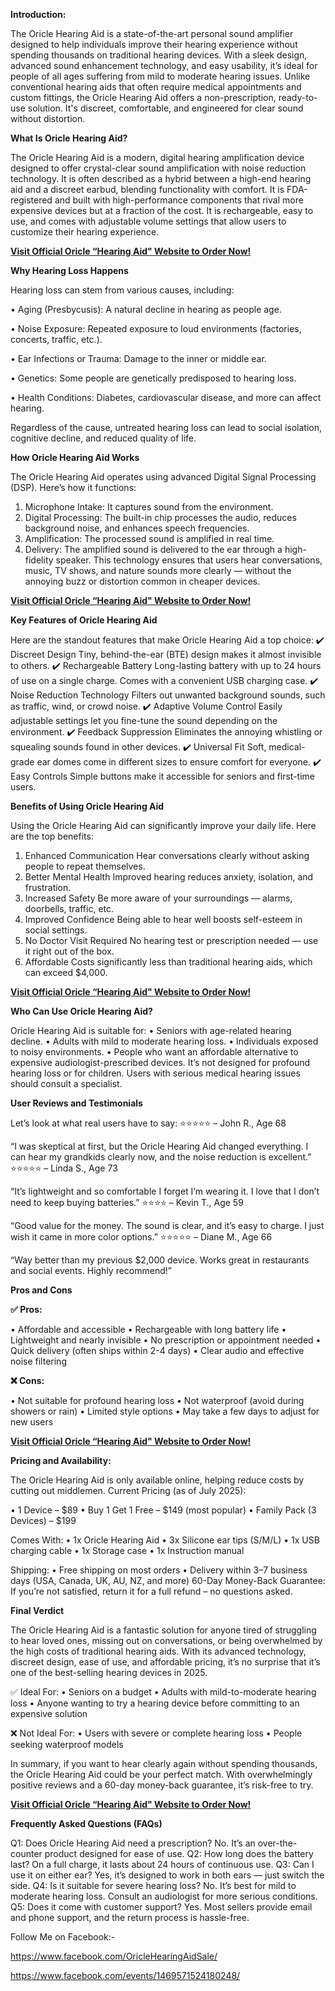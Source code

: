 **Introduction:**

The Oricle Hearing Aid is a state-of-the-art personal sound amplifier designed to help individuals improve their hearing experience without spending thousands on traditional hearing devices. With a sleek design, advanced sound enhancement technology, and easy usability, it’s ideal for people of all ages suffering from mild to moderate hearing issues.
Unlike conventional hearing aids that often require medical appointments and custom fittings, the Oricle Hearing Aid offers a non-prescription, ready-to-use solution. It's discreet, comfortable, and engineered for clear sound without distortion.

**What Is Oricle Hearing Aid?**

The Oricle Hearing Aid is a modern, digital hearing amplification device designed to offer crystal-clear sound amplification with noise reduction technology. It is often described as a hybrid between a high-end hearing aid and a discreet earbud, blending functionality with comfort.
It is FDA-registered and built with high-performance components that rival more expensive devices but at a fraction of the cost. It is rechargeable, easy to use, and comes with adjustable volume settings that allow users to customize their hearing experience.

**[Visit Official Oricle “Hearing Aid" Website to Order Now!](https://forbes24x7.com/buy-oricle-hearing-aid)**

**Why Hearing Loss Happens**

Hearing loss can stem from various causes, including:

•	Aging (Presbycusis): A natural decline in hearing as people age.

•	Noise Exposure: Repeated exposure to loud environments (factories, concerts, traffic, etc.).

•	Ear Infections or Trauma: Damage to the inner or middle ear.

•	Genetics: Some people are genetically predisposed to hearing loss.

•	Health Conditions: Diabetes, cardiovascular disease, and more can affect hearing.

Regardless of the cause, untreated hearing loss can lead to social isolation, cognitive decline, and reduced quality of life.

**How Oricle Hearing Aid Works**

The Oricle Hearing Aid operates using advanced Digital Signal Processing (DSP). Here’s how it functions:

1.	Microphone Intake: It captures sound from the environment.
2.	Digital Processing: The built-in chip processes the audio, reduces background noise, and enhances speech frequencies.
3.	Amplification: The processed sound is amplified in real time.
4.	Delivery: The amplified sound is delivered to the ear through a high-fidelity speaker.
This technology ensures that users hear conversations, music, TV shows, and nature sounds more clearly — without the annoying buzz or distortion common in cheaper devices.

**[Visit Official Oricle “Hearing Aid" Website to Order Now!](https://forbes24x7.com/buy-oricle-hearing-aid)**

**Key Features of Oricle Hearing Aid**

Here are the standout features that make Oricle Hearing Aid a top choice:
✔️ Discreet Design
Tiny, behind-the-ear (BTE) design makes it almost invisible to others.
✔️ Rechargeable Battery
Long-lasting battery with up to 24 hours of use on a single charge. Comes with a convenient USB charging case.
✔️ Noise Reduction Technology
Filters out unwanted background sounds, such as traffic, wind, or crowd noise.
✔️ Adaptive Volume Control
Easily adjustable settings let you fine-tune the sound depending on the environment.
✔️ Feedback Suppression
Eliminates the annoying whistling or squealing sounds found in other devices.
✔️ Universal Fit
Soft, medical-grade ear domes come in different sizes to ensure comfort for everyone.
✔️ Easy Controls
Simple buttons make it accessible for seniors and first-time users.

**Benefits of Using Oricle Hearing Aid**

Using the Oricle Hearing Aid can significantly improve your daily life. Here are the top benefits:

1. Enhanced Communication
Hear conversations clearly without asking people to repeat themselves.
2. Better Mental Health
Improved hearing reduces anxiety, isolation, and frustration.
3. Increased Safety
Be more aware of your surroundings — alarms, doorbells, traffic, etc.
4. Improved Confidence
Being able to hear well boosts self-esteem in social settings.
5. No Doctor Visit Required
No hearing test or prescription needed — use it right out of the box.
6. Affordable
Costs significantly less than traditional hearing aids, which can exceed $4,000.

**[Visit Official Oricle “Hearing Aid" Website to Order Now!](https://forbes24x7.com/buy-oricle-hearing-aid)**

**Who Can Use Oricle Hearing Aid?**

Oricle Hearing Aid is suitable for:
•	Seniors with age-related hearing decline.
•	Adults with mild to moderate hearing loss.
•	Individuals exposed to noisy environments.
•	People who want an affordable alternative to expensive audiologist-prescribed devices.
It’s not designed for profound hearing loss or for children. Users with serious medical hearing issues should consult a specialist.

**User Reviews and Testimonials**

Let’s look at what real users have to say:
⭐⭐⭐⭐⭐ – John R., Age 68

“I was skeptical at first, but the Oricle Hearing Aid changed everything. I can hear my grandkids clearly now, and the noise reduction is excellent.”
⭐⭐⭐⭐⭐ – Linda S., Age 73

“It’s lightweight and so comfortable I forget I’m wearing it. I love that I don’t need to keep buying batteries.”
⭐⭐⭐⭐ – Kevin T., Age 59

“Good value for the money. The sound is clear, and it’s easy to charge. I just wish it came in more color options.”
⭐⭐⭐⭐⭐ – Diane M., Age 66

“Way better than my previous $2,000 device. Works great in restaurants and social events. Highly recommend!”

**Pros and Cons**

**✅ Pros:**

•	Affordable and accessible
•	Rechargeable with long battery life
•	Lightweight and nearly invisible
•	No prescription or appointment needed
•	Quick delivery (often ships within 2-4 days)
•	Clear audio and effective noise filtering

**❌ Cons:**

•	Not suitable for profound hearing loss
•	Not waterproof (avoid during showers or rain)
•	Limited style options
•	May take a few days to adjust for new users

**[Visit Official Oricle “Hearing Aid" Website to Order Now!](https://forbes24x7.com/buy-oricle-hearing-aid)**

**Pricing and Availability:**

The Oricle Hearing Aid is only available online, helping reduce costs by cutting out middlemen.
Current Pricing (as of July 2025):

•	1 Device – $89
•	Buy 1 Get 1 Free – $149 (most popular)
•	Family Pack (3 Devices) – $199

Comes With:
•	1x Oricle Hearing Aid
•	3x Silicone ear tips (S/M/L)
•	1x USB charging cable
•	1x Storage case
•	1x Instruction manual

Shipping:
•	Free shipping on most orders
•	Delivery within 3–7 business days (USA, Canada, UK, AU, NZ, and more)
60-Day Money-Back Guarantee: If you’re not satisfied, return it for a full refund – no questions asked.

**Final Verdict**

The Oricle Hearing Aid is a fantastic solution for anyone tired of struggling to hear loved ones, missing out on conversations, or being overwhelmed by the high costs of traditional hearing aids. With its advanced technology, discreet design, ease of use, and affordable pricing, it’s no surprise that it’s one of the best-selling hearing devices in 2025.

✅ Ideal For:
•	Seniors on a budget
•	Adults with mild-to-moderate hearing loss
•	Anyone wanting to try a hearing device before committing to an expensive solution

❌ Not Ideal For:
•	Users with severe or complete hearing loss
•	People seeking waterproof models

In summary, if you want to hear clearly again without spending thousands, the Oricle Hearing Aid could be your perfect match. With overwhelmingly positive reviews and a 60-day money-back guarantee, it’s risk-free to try.

**[Visit Official Oricle “Hearing Aid" Website to Order Now!](https://forbes24x7.com/buy-oricle-hearing-aid)**

**Frequently Asked Questions (FAQs)**

Q1: Does Oricle Hearing Aid need a prescription?
No. It’s an over-the-counter product designed for ease of use.
Q2: How long does the battery last?
On a full charge, it lasts about 24 hours of continuous use.
Q3: Can I use it on either ear?
Yes, it’s designed to work in both ears — just switch the side.
Q4: Is it suitable for severe hearing loss?
No. It’s best for mild to moderate hearing loss. Consult an audiologist for more serious conditions.
Q5: Does it come with customer support?
Yes. Most sellers provide email and phone support, and the return process is hassle-free.


Follow Me on Facebook:-

https://www.facebook.com/OricleHearingAidSale/

https://www.facebook.com/events/1469571524180248/
